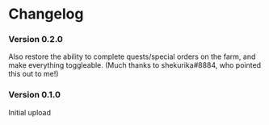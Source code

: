 ﻿Changelog
===========

### Version 0.2.0

Also restore the ability to complete quests/special orders on the farm, and make everything toggleable. (Much thanks to shekurika#8884, who pointed this out to me!)

### Version 0.1.0

Initial upload